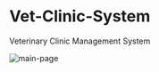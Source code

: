# Vet-Clinic-System
Veterinary Clinic Management System

![main-page](https://user-images.githubusercontent.com/51289343/181044437-5650e35c-0e52-432f-80aa-ba95f304644b.png)

